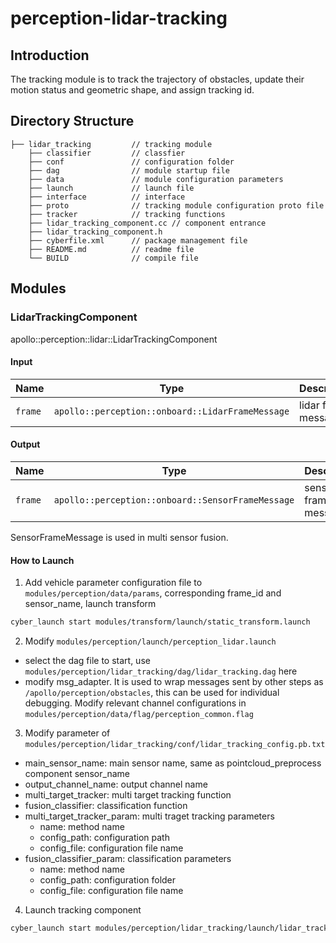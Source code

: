 # perception-lidar-tracking

## Introduction

The tracking module is to track the trajectory of obstacles, update their motion status and geometric shape, and assign
tracking id.

## Directory Structure

```
├── lidar_tracking         // tracking module
    ├── classifier         // classfier
    ├── conf               // configuration folder
    ├── dag                // module startup file
    ├── data               // module configuration parameters
    ├── launch             // launch file
    ├── interface          // interface
    ├── proto              // tracking module configuration proto file
    ├── tracker            // tracking functions
    ├── lidar_tracking_component.cc // component entrance
    ├── lidar_tracking_component.h
    ├── cyberfile.xml      // package management file
    ├── README.md          // readme file
    └── BUILD              // compile file
```

## Modules

### LidarTrackingComponent

apollo::perception::lidar::LidarTrackingComponent

#### Input

| Name    | Type                                             | Description         |
| ------- | ------------------------------------------------ | ------------------- |
| `frame` | `apollo::perception::onboard::LidarFrameMessage` | lidar frame message |

#### Output

| Name    | Type                                              | Description          |
| ------- | ------------------------------------------------- | -------------------- |
| `frame` | `apollo::perception::onboard::SensorFrameMessage` | sensor frame message |

SensorFrameMessage is used in multi sensor fusion.

#### How to Launch

1. Add vehicle parameter configuration file to `modules/perception/data/params`, corresponding frame_id and sensor_name,
   launch transform

```bash
cyber_launch start modules/transform/launch/static_transform.launch
```

2. Modify `modules/perception/launch/perception_lidar.launch`

- select the dag file to start, use `modules/perception/lidar_tracking/dag/lidar_tracking.dag` here
- modify msg_adapter. It is used to wrap messages sent by other steps as `/apollo/perception/obstacles`, this can be
  used for individual debugging. Modify relevant channel configurations in
  `modules/perception/data/flag/perception_common.flag`

3. Modify parameter of `modules/perception/lidar_tracking/conf/lidar_tracking_config.pb.txt`

- main_sensor_name: main sensor name, same as pointcloud_preprocess component sensor_name
- output_channel_name: output channel name
- multi_target_tracker: multi target tracking function
- fusion_classifier: classification function
- multi_target_tracker_param: multi traget tracking parameters
  - name: method name
  - config_path: configuration path
  - config_file: configuration file name
- fusion_classifier_param: classification parameters
  - name: method name
  - config_path: configuration folder
  - config_file: configuration file name

4. Launch tracking component

```bash
cyber_launch start modules/perception/lidar_tracking/launch/lidar_tracking.launch
```
